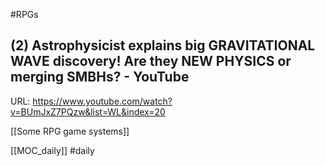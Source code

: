 #RPGs


## (2) Astrophysicist explains big GRAVITATIONAL WAVE discovery! Are they NEW PHYSICS or merging SMBHs? - YouTube
URL: https://www.youtube.com/watch?v=BUmJxZ7PQzw&list=WL&index=20

[[Some RPG game systems]]

[[MOC_daily]]
#daily 